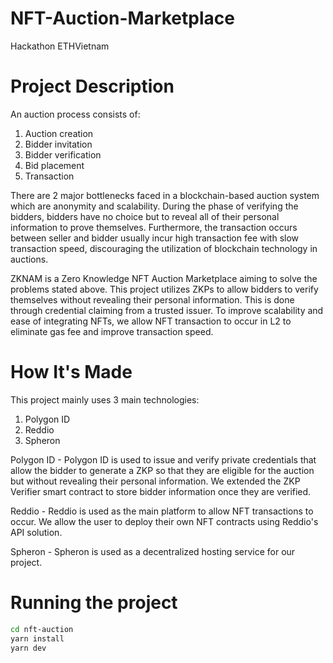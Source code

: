 # NFT-Auction-Marketplace
Hackathon ETHVietnam

# Project Description
An auction process consists of:
1. Auction creation
2. Bidder invitation
3. Bidder verification
4. Bid placement
5. Transaction

There are 2 major bottlenecks faced in a blockchain-based auction system which are anonymity and scalability. During the phase of verifying the bidders, bidders have no choice but to reveal all of their personal information to prove themselves. Furthermore, the transaction occurs between seller and bidder usually incur high transaction fee with slow transaction speed, discouraging the utilization of blockchain technology in auctions.

ZKNAM is a Zero Knowledge NFT Auction Marketplace aiming to solve the problems stated above. This project utilizes ZKPs to allow bidders to verify themselves without revealing their personal information. This is done through credential claiming from a trusted issuer. To improve scalability and ease of integrating NFTs, we allow NFT transaction to occur in L2 to eliminate gas fee and improve transaction speed.

# How It's Made
This project mainly uses 3 main technologies:
1. Polygon ID
2. Reddio
3. Spheron

Polygon ID - Polygon ID is used to issue and verify private credentials that allow the bidder to generate a ZKP so that they are eligible for the auction but without revealing their personal information. We extended the ZKP Verifier smart contract to store bidder information once they are verified.

Reddio - Reddio is used as the main platform to allow NFT transactions to occur. We allow the user to deploy their own NFT contracts using Reddio's API solution.

Spheron - Spheron is used as a decentralized hosting service for our project.

# Running the project
```bash
cd nft-auction
yarn install
yarn dev

```